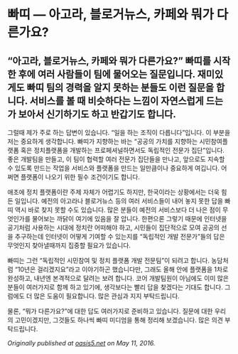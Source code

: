 
# 빠띠 — 아고라, 블로거뉴스, 카페와 뭐가 다른가요?

## “아고라, 블로거뉴스, 카페와 뭐가 다른가요?” 빠띠를 시작한 후에 여러 사람들이 팀에 물어오는 질문입니다. 재미있게도 빠띠 팀의 경력을 알지 못하는 분들도 이런 질문을 합니다. 서비스를 볼 때 비슷하다는 느낌이 자연스럽게 드는가 보아서 신기하기도 하고 반갑기도 합니다.

그럴때 제가 주로 하는 답변이 있습니다. “일을 하는 조직이 다릅니다”입니다. 이 부분을 저는 중요하게 생각합니다. 빠띠가 지향하는 바는 “공공의 가치를 지향하는 시민참여플랫폼 혹은 정치플랫폼을 개발하는 프로페셔널하면서도 독립적인 전문가 집단”입니다. 좋은 개발팀을 만들고, 이 팀이 협력할 여러 전문가 집단들을 만나고, 앞으로도 지속할 수 있도록 만드는 작업을 서비스와 플랫폼을 만드는 일만큼이나 중요하게 여깁니다. 어쩌면 플랫폼이 나오기 위한 필수 조건이기도 합니다.

애초에 정치 플랫폼이란 주제 자체가 어렵기도 하지만, 한국이라는 상황에서는 더욱 힘든 일입니다. 예전의 아고라나 블로거뉴스 등의 여러 서비스들이 내어 놓지 못한 답을 빠띠 역시 바로 찾지 못할 수도 있습니다. 많은 분들이 예전의 서비스보다 더 나은 점이 무엇인가를 물어보는 까닭이 여기에 있음을 잘 압니다. 한편으론 그렇기 때문에 인터넷을 공기처럼 사용하는 시대에 정치란 어떠해야 하고, 시민들이 집단적으로 모여 공공의 선을 추구하는데 인터넷이 어떻게 기여할 수 있는지를 “독립적인 개발 전문가”들의 답은 무엇인지 찾아낼때까지 집중할 필요가 있습니다.

빠띠는 그런 “독립적인 시민참여 및 정치 플랫폼 개발 전문팀”이 되려고 합니다. 농담처럼 “10년은 걸리겠지요”라고 이야기하곤 했습니다만, 그래도 올해 안에 플랫폼을 1차로 완성하고, 내년엔 본격적으로 달려는 보려 합니다. 코어 개발팀원이 아님에도 이미 많은 분들이 여러가지로 함께 하고 있기에, 생각보다는 빨리 답을 찾겠다는 기대도 합니다. 그럼에도 더 많은 도움이 필요합니다. 많은 관심과 지지 부탁드립니다.

물론, “뭐가 다른가요?”에 대한 답도 여러가지로 준비하고 있습니다. 질문에 대한 우리의 고민이겠지만, 그것들도 하나씩 빠띠 미디엄을 통해 정리해 보겠습니다. 많은 의견 부탁드립니다.

*Originally published at [oasis5.net](http://oasis5.net/2016/05/12/parti-differences/) on May 11, 2016.*